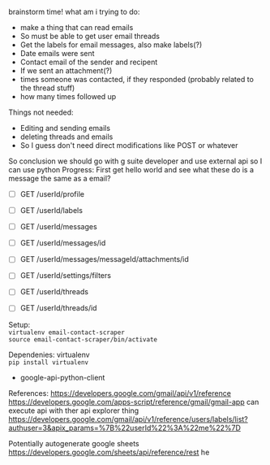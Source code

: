 brainstorm time!
what am i trying to do:
* make a thing that can read emails
* So must be able to get user email threads
* Get the labels for email messages, also make labels(?)
* Date emails were sent
* Contact email of the sender and recipent 
* If we sent an attachment(?)
* times someone was contacted, if they responded (probably related to the thread stuff)
* how many times followed up

Things not needed:
* Editing and sending emails
* deleting threads and emails
* So I guess don't need direct modifications like POST or whatever


So conclusion we should go with g suite developer and use external api so I can use python
Progress:
First get hello world and see what these do
is a message the same as a email?
- [ ] GET  /userId/profile
- [ ] GET  /userId/labels
- [ ] GET  /userId/messages
- [ ] GET  /userId/messages/id
- [ ] GET  /userId/messages/messageId/attachments/id
- [ ] GET  /userId/settings/filters
- [ ] GET  /userId/threads
- [ ] GET  /userId/threads/id


Setup:  
`virtualenv email-contact-scraper`  
`source email-contact-scraper/bin/activate`  

Dependenies:
virtualenv  
`pip install virtualenv`  
* google-api-python-client


References:
https://developers.google.com/gmail/api/v1/reference  
https://developers.google.com/apps-script/reference/gmail/gmail-app
can execute api with ther api explorer thing  
https://developers.google.com/gmail/api/v1/reference/users/labels/list?authuser=3&apix_params=%7B%22userId%22%3A%22me%22%7D

Potentially autogenerate google sheets
https://developers.google.com/sheets/api/reference/rest
he
